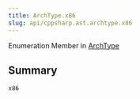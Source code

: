 ```yaml
---
title: ArchType.x86
slug: api/cppsharp.ast.archtype.x86
---
```

Enumeration Member in [ArchType](/api/cppsharp/ast/archtype)

## Summary



```csharp
x86
```

